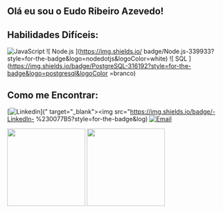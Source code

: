 ##  Olá eu sou o Eudo Ribeiro Azevedo!


##  Habilidades Difíceis:
![ JavaScript ](https://img.shields.io/badge/JavaScript-323330?style=for-the-badge&logo=javascript&logoColor=F7DF1E) ![ Node.js ](https://img.shields.io/ badge/Node.js-339933?style=for-the-badge&logo=nodedotjs&logoColor=white) ![ SQL ](https://img.shields.io/badge/PostgreSQL-316192?style=for-the-badge&logo=postgresql&logoColor =branco)

##  Como me Encontrar:
[![ Linkedin ](https://img.shields.io/badge/LinkedIn-0077B5?style=for-the-badge&logo=linkedin&logoColor=white)](" target="_blank"><img src="https://img.shields.io/badge/-LinkedIn- %230077B5?style=for-the-badge&log)
[![ Email ](https://img.shields.io/badge/Gmail-D14836?style=for-the-badge&logo=gmail&logoColor=white)](mailto:eudoribeiro@gmail.com)

<div align="center
  <a href="https://github.com/eudoazevedo">
  <img height="180em" src="https://github-readme-stats.vercel.app/api?username=eudoazevedo&show_icons=true&theme=dracula&include_all_commits=true&count_private=true"/>
  <img height="180em" src="https://github-readme-stats.vercel.app/api/top-langs/?username=eudoazevedo&layout=compact&langs_count=7&theme=dracula"/>
</div>
